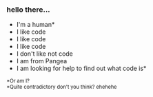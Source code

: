 ### hello there...
- I'm a human*
- I like code
- I like code
- I like code
- I don't like not code
- I am from Pangea
- I am looking for help to find out what code is*

<sub>*Or am I?</sub><br>
<sub>*Quite contradictory don't you think? ehehehe</sub>
<!--
**ByteBlazerX/ByteBlazerX** is a ✨ _special_ ✨ repository because its `README.md` (this file) appears on your GitHub profile.

Here are some ideas to get you started:

- 🔭 I’m currently working on ...
- 🌱 I’m currently learning ...
- 👯 I’m looking to collaborate on ...
- 🤔 I’m looking for help with ...
- 💬 Ask me about ...
- 📫 How to reach me: ...
- 😄 Pronouns: ...
- ⚡ Fun fact: ...
-->

